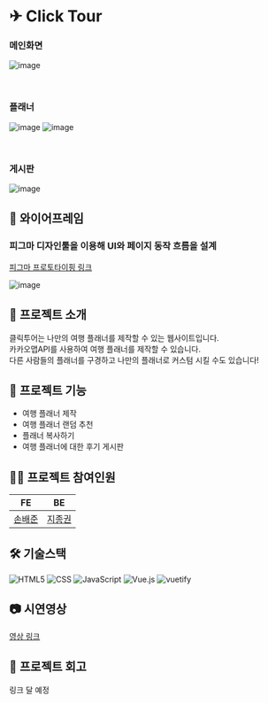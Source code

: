 # ✈ Click Tour


### 메인화면

![image](https://github.com/sonbaejun/clicktour-frontend/assets/78029066/fb2f89fc-2f81-461a-8f24-0e22bdaff090)

<br/>

### 플래너

![image](https://github.com/sonbaejun/clicktour-frontend/assets/78029066/3ab0206d-01f9-41d8-abcf-6c7c36540356)
![image](https://github.com/sonbaejun/clicktour-frontend/assets/78029066/4b2ef0aa-6b01-40f4-927f-e71d721d34c5)

<br/>

### 게시판

![image](https://github.com/sonbaejun/clicktour-frontend/assets/78029066/db32913a-7ca2-4879-83d6-010d45384991)

## 🎨 와이어프레임

### 피그마 디자인툴을 이용해 UI와 페이지 동작 흐름을 설계

<a href="https://www.figma.com/proto/l6QvrYxb71rV6yKS60WCQ3/ClickTour?type=design&node-id=1-32&scaling=min-zoom&page-id=0%3A1&starting-point-node-id=2%3A3">
피그마 프로토타이핑 링크</a>

![image](https://github.com/sonbaejun/clicktour-frontend/assets/78029066/c6650652-e1a7-4b92-a207-64db252b024d)

## 🚀 프로젝트 소개
클릭투어는 나만의 여행 플래너를 제작할 수 있는 웹사이트입니다.<br/>카카오맵API를 사용하여 여행 플래너를 제작할 수 있습니다. <br/>다른 사람들의 플래너를 구경하고 나만의 플래너로 커스텀 시킬 수도 있습니다!

## 📝 프로젝트 기능
- 여행 플래너 제작
- 여행 플래너 랜덤 추천
- 플래너 복사하기
- 여행 플래너에 대한 후기 게시판

## 👩‍💻 프로젝트 참여인원

| FE | BE |
| --- | --- |
| [손배준](https://github.com/sonbaejun) | [지종권](https://github.com/jijongkwon) |

## 🛠️ 기술스택
![HTML5](https://img.shields.io/badge/html5-E34F26?style=for-the-badge&logo=html5&logoColor=white)
![CSS](https://img.shields.io/badge/css-1572B6?style=for-the-badge&logo=css3&logoColor=white)
![JavaScript](https://img.shields.io/badge/JavaScript-6DB33F?style=for-the-badge&logo=JavaScript&logoColor=white)
![Vue.js](https://img.shields.io/badge/vue.js-2.6-4FC08D?style=for-the-badge&logo=vue.js&logoColor=white)
![vuetify](https://img.shields.io/badge/vuetify-2.0-4FC08D?style=for-the-badge&logo=vuetify&logoColor=skyblue&color=skyblue)

## 📷 시연영상
<a href="https://drive.google.com/file/d/1ducgywz9RQbz5r29hdoIV2y0VeRTOiN5/view">영상 링크</a>

## 💊 프로젝트 회고
링크 달 예정
